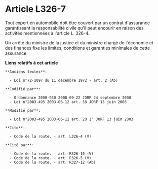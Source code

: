 # Article L326-7

Tout expert en automobile doit être couvert par un contrat d'assurance garantissant la responsabilité civile qu'il peut
encourir en raison des activités mentionnées à l'article L. 326-4.

Un arrêté du ministre de la justice et du ministre chargé de l'économie et des finances fixe les limites, conditions et
garanties minimales de cette assurance.

**Liens relatifs à cet article**

	**Anciens textes**:

	  - Loi n°72-1097 du 11 décembre 1972 - art. 2 (Ab)

	**Codifié par**:

	  - Ordonnance 2000-930 2000-09-22 JORF 24 septembre 2000
	  - Loi n°2003-495 2003-06-12 art. 38 JORF 13 juin 2003

	**Modifié par**:

	  - Loi n°2003-495 2003-06-12 art. 20 1° JORF 13 juin 2003

	**Cite**:

	  - Code de la route. - art. L326-4 (V)

	**Cité par**:

	  - Code de la route. - art. R326-10 (V)
	  - Code de la route. - art. R326-5 (V)
	  - Code de la route. - art. R327-12 (Ab)
